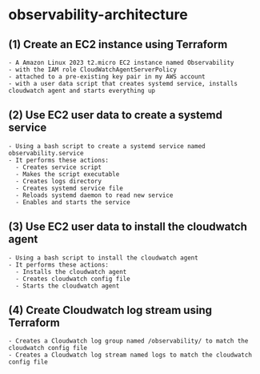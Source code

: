 # observability-architecture

## (1) Create an EC2 instance using Terraform

    - A Amazon Linux 2023 t2.micro EC2 instance named Observability
    - with the IAM role CloudWatchAgentServerPolicy
    - attached to a pre-existing key pair in my AWS account
    - with a user data script that creates systemd service, installs cloudwatch agent and starts everything up

## (2) Use EC2 user data to create a systemd service

    - Using a bash script to create a systemd service named observability.service
    - It performs these actions:
      - Creates service script
      - Makes the script executable
      - Creates logs directory
      - Creates systemd service file
      - Reloads systemd daemon to read new service
      - Enables and starts the service

## (3) Use EC2 user data to install the cloudwatch agent

    - Using a bash script to install the cloudwatch agent
    - It performs these actions:
      - Installs the cloudwatch agent
      - Creates cloudwatch config file
      - Starts the cloudwatch agent

## (4) Create Cloudwatch log stream using Terraform

    - Creates a Cloudwatch log group named /observability/ to match the cloudwatch config file
    - Creates a Cloudwatch log stream named logs to match the cloudwatch config file


